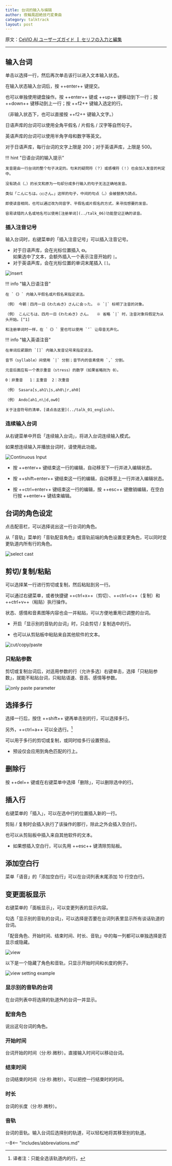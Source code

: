 ```yaml
---
title: 台词的输入与编辑
author: 夜輪風超絶技巧変奏曲
category: talktrack
layout: post
---
```

原文：[CeVIO AI ユーザーズガイド ┃ セリフの入力と編集](https://cevio.jp/guide/cevio_ai/talktrack/talk_01/)

---

## 输入台词

单击以选择一行，然后再次单击该行以进入文本输入状态。

在输入状态输入台词后，按 ++enter++ 键提交。

也可以单独使用键盘操作。按 ++enter++ 键或 ++up++ 键移动到下一行；按 ++down++ 键移动到上一行；按 ++f2++ 键输入选定的行。

（非输入状态下，也可以直接按 ++f2++ 键输入文字。）

日语声库的台词可以使用全角平假名 / 片假名 / 汉字等自然句子。

英语声库的台词可以使用半角字母和数字等英文。

对于日语声库，每行台词的文字上限是 200；对于英语声库，上限是 500。

!!! hint "日语台词的输入提示"

    发音是由一行台词的整个句子决定的。句末的疑問符（？）或感嘆符（！）也会加入发音的判定中。

    没有読点（、）的长文和原为一句却分成多行输入的句子无法正确地发音。

    类似「こんにちは。○○さん。」这样的句子，中间的句点（。）会被替换为読点。

    即使读音相同，也可以通过改为同音字、平假名或片假名的方式，来寻找想要的发音。

    容易读错的人名或地名可以使用[注册单词](../talk_06)功能登记正确的读音。

### 插入注音记号

输入台词时，右键菜单的「插入注音记号」可以插入注音记号。

- 对于日语声库，会在光标位置插入 `《》`。<br>
  如果选中了文本，会额外插入一个表示注音开始的 `|`。
- 对于英语声库，会在光标位置的单词末尾插入 `[]`。

![insert ](images/3.1.2.png)

!!! info "输入日语注音"

    在 `《》` 内输入平假名或片假名来指定读法。

    （例）　今朝｜四月一日《わたぬき》さんに会った。　※ `|` 标明了注音的对象。

    （例）　こんにちは、四月一日《わたぬき》さん。　　※ 省略 `|` 时，注音对象将假定为从头开始。[^1]

    和注册单词时一样，在 `《》` 里也可以使用 `’` 让母音无声化。

!!! info "输入英语注音"

    在单词后紧跟的 `[]` 内输入发音记号来指定读法。

    音节（syllable）间使用 `|` 分割；音节内的音素使用 `,` 分割。

    元音后面应有一个表示重音（stress）的数字（如果省略则为 0）。

    0：非重音   1：主重音  2：次重音

    （例）　Sasara[s,ah1\|s,ah0\|r,ah0]

    （例）　Ando[ah1,n\|d,ow0]

    关于注音符号的清单，[请点击这里](../talk_01_english)。

### 连续输入台词

从右键菜单中开启「连续输入台词」，将进入台词连续输入模式。

如果想连续输入并播放台词时，请使用此功能。

![Continuous Input](images/3.3.3.png)

- 按 ++enter++ 键结束这一行的编辑，自动移至下一行并进入编辑状态。

- 按 ++shift+enter++ 键结束这一行的编辑，自动移至上一行并进入编辑状态。

- 按 ++ctrl+enter++ 键结束这一行的编辑，按 ++esc++ 键撤销编辑，在空白行按 ++enter++ 键结束编辑。

## 台词的角色设定

点击配音栏，可以选择说出这一行台词的角色。

从「音轨」菜单的「音轨配音角色」或音轨前端的角色设置变更角色，可以同时变更轨道内所有行的角色。

![select cast](images/3.1.4.png)

## 剪切/复制/粘贴

可以选择某一行进行剪切或复制，然后粘贴到另一行。

可以通过右键菜单，或者快捷键 ++ctrl+x++（剪切）、++ctrl+c++（复制）和 ++ctrl+v++（粘贴）执行操作。

状态、感情和音素图等内容也会一并粘贴，可以方便地重用已调整的台词。

- 开启「显示别的音轨的台词」时，只会剪切 / 复制选中的行。

- 也可以从剪贴板中粘贴来自其他软件的文本。

![cut/copy/paste](images/3.3.4.png)

### 只粘贴参数

剪切或复制台词后，对适用参数的行（允许多选）右键单击，选择「只粘贴参数」，就能不粘贴台词，只粘贴语速、音高、感情等参数。

![only paste parameter](images/3.3.5.png)

## 选择多行

选择一行后，按住 ++shift++ 键再单击别的行，可以选择多行。

另外，++ctrl+a++ 可以全选行。[^2]

可以用于多行的剪切或复制，或同时给多行设置预设。

- 预设仅会应用到角色匹配的行上。

## 删除行

按 ++del++ 键或在右键菜单中选择「删除」，可以删除选中的行。

## 插入行

右键菜单的「插入」，可以在选中行的位置插入新的一行。

剪贴 / 复制时会插入执行了该操作的那行，除此之外会插入空白行。

也可以从剪贴板中插入来自其他软件的文本。

- 如果想插入空白行，可以先用 ++esc++ 键清除剪贴板。

## 添加空白行

菜单「语音」的「添加空白行」可以在台词列表末尾添加 10 行空白行。

## 变更面板显示

右键菜单的「面板显示」，可以变更列表的显示内容。

勾选「显示别的音轨的台词」，可以选择是否要在台词列表里显示所有谈话轨道的台词。

「配音角色、开始时间、结束时间、时长、音轨」中的每一列都可以单独选择是否显示或隐藏。

![view](images/3.3.6.png)

以下是一个隐藏了角色和音轨，只显示开始时间和长度的例子。

![view setting example](images/3.3.7.png)

### 显示别的音轨的台词

在台词列表中将选择的轨道外的台词一并显示。

### 配音角色

说出这句台词的角色。

### 开始时间

台词开始的时间（分:秒.微秒）。直接输入时间可以移动台词。

### 结束时间

台词结束的时间（分:秒.微秒）。可以把控一行结束时的时间。

### 时长

台词的长度（分:秒.微秒）。

### 音轨

台词的音轨。输入台词后选择别的轨道，可以轻松地将其移至别的轨道。

[^1]:译者注：实际情况是从 `《》` 的前一个停顿处（如标点符号）开始。
[^2]:译者注：只能全选该轨道内的行。

--8<-- "includes/abbreviations.md"
